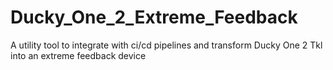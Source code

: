# Ducky_One_2_Extreme_Feedback
A utility tool to integrate with ci/cd pipelines and transform Ducky One 2 Tkl into an extreme feedback device
